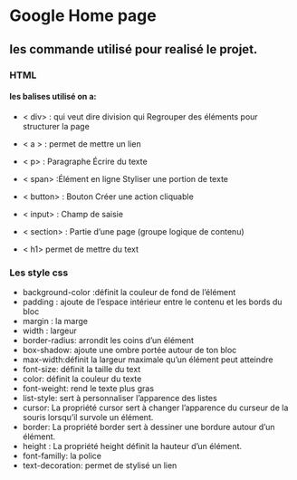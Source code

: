 # Google Home page
## les commande utilisé pour realisé le projet.

### HTML 
#### les balises utilisé on a:


- < div> :  qui veut dire division qui Regrouper des éléments pour structurer la page

- < a > : permet de mettre un lien
 - < p>	: Paragraphe	Écrire du texte

-  < span> :Élément en ligne	Styliser une portion de texte

- < button>	: Bouton	Créer une action cliquable

- < input> :
Champ de saisie
- < section> :
Partie d’une page (groupe logique de contenu)
- < h1> permet de mettre du text

### Les style css
- background-color :définit la couleur de fond de l’élément
- padding : ajoute de l’espace intérieur entre le contenu et les bords du bloc
- margin : la marge
- width : largeur
- border-radius: arrondit les coins d’un élément
- box-shadow: ajoute une ombre portée autour de ton bloc
- max-width:définit la largeur maximale qu’un élément peut atteindre
- font-size: définit la taille du text
- color: définit la couleur du texte
- font-weight: rend le texte plus gras
- list-style: sert à personnaliser l’apparence des listes
- cursor: La propriété cursor sert à changer l’apparence du curseur de la souris lorsqu’il survole un élément.
- border: La propriété border sert à dessiner une bordure autour d’un élément.
- height : La propriété height définit la hauteur d’un élément.
- font-familly: la police
- text-decoration: permet de stylisé un lien


